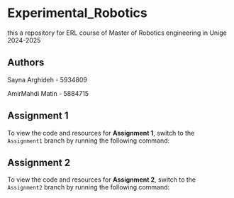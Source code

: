 # Experimental_Robotics

this a repository for ERL course of Master of Robotics engineering in Unige 2024-2025

## Authors

Sayna Arghideh - 5934809

AmirMahdi Matin - 5884715


## Assignment 1
To view the code and resources for **Assignment 1**, switch to the `Assignment1` branch by running the following command:


## Assignment 2
To view the code and resources for **Assignment 2**, switch to the `Assignment2` branch by running the following command:

